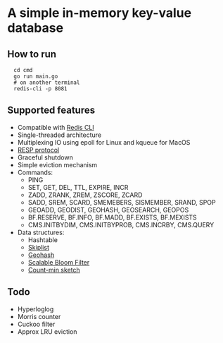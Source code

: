 # A simple in-memory key-value database

## How to run
```
  cd cmd
  go run main.go
  # on another terminal
  redis-cli -p 8081
```
## Supported features
- Compatible with [Redis CLI](https://redis.io/docs/ui/cli/)
- Single-threaded architecture
- Multiplexing IO using epoll for Linux and kqueue for MacOS
- [RESP protocol](https://redis.io/docs/reference/protocol-spec/)
- Graceful shutdown
- Simple eviction mechanism
- Commands:
  - PING
  - SET, GET, DEL, TTL, EXPIRE, INCR
  - ZADD, ZRANK, ZREM, ZSCORE, ZCARD
  - SADD, SREM, SCARD, SMEMEBERS, SISMEMBER, SRAND, SPOP
  - GEOADD, GEODIST, GEOHASH, GEOSEARCH, GEOPOS
  - BF.RESERVE, BF.INFO, BF.MADD, BF.EXISTS, BF.MEXISTS
  - CMS.INITBYDIM, CMS.INITBYPROB, CMS.INCRBY, CMS.QUERY
- Data structures:
  - Hashtable
  - [Skiplist](https://en.wikipedia.org/wiki/Skip_list)
  - [Geohash](https://en.wikipedia.org/wiki/Geohash)
  - [Scalable Bloom Filter](https://gsd.di.uminho.pt/members/cbm/ps/dbloom.pdf)
  - [Count-min sketch](https://quanghoang.substack.com/p/count-min-sketch)
## Todo
- Hyperloglog
- Morris counter
- Cuckoo filter
- Approx LRU eviction